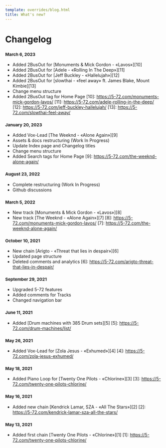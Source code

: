 ```yaml
---
template: overrides/blog.html
title: What's new?
---
```


# Changelog

### <small>March 6, 2023</small>

- Added 2BusOut for [Monuments & Mick Gordon - «Lavos»][10]
- Added 2BusOut for [Adele - «Rolling In The Deep»][11]
- Added 2BusOut for [Jeff Buckley - «Hallelujah»][12]
- Added 2BusOut for [slowthai - «feel away» ft. James Blake, Mount Kimbie][13]
- Change menu structure
- Added 2BusOut tag for Home Page
  [10]: https://5-72.com/monuments-mick-gordon-lavos/
  [11]: https://5-72.com/adele-rolling-in-the-deep/
  [12]: https://5-72.com/jeff-buckley-hallelujah/
  [13]: https://5-72.com/slowthai-feel-away/

### <small>January 20, 2023</small>

- Added Vox-Lead [The Weeknd - «Alone Again»][9]
- Assets & docs restructuring (Work In Progress)
- Update Index page and Changelog titles
- Change menu structure
- Added Search tags for Home Page
  [9]: https://5-72.com/the-weeknd-alone-again/

### <small>August 23, 2022</small>

- Complete restructuring (Work In Progress)
- Github discussions

### <small>March 5, 2022</small>

- New track [Monuments & Mick Gordon - «Lavos»][8]
- New track [The Weeknd - «Alone Again»][7]
  [8]: https://5-72.com/monuments-mick-gordon-lavos/
  [7]: https://5-72.com/the-weeknd-alone-again/

### <small>October 10, 2021</small>

- New chain [Arigto - «Threat that lies in despair»][6]
- Updated page structure
- Deleted comments and analytics
  [6]: https://5-72.com/arigto-threat-that-lies-in-despair/

### <small>September 29, 2021</small>

- Upgraded 5-72 features
- Added comments for Tracks
- Changed navigation bar

### <small>June 11, 2021</small>

- Added [Drum machines with 385 Drum sets][5]
  [5]: https://5-72.com/drum-machines/list/

### <small>May 26, 2021</small>

- Added Vox-Lead for [Zola Jesus - «Exhumed»][4]
  [4]: https://5-72.com/zola-jesus-exhumed/

### <small>May 18, 2021</small>

- Added Piano Loop for [Twenty One Pilots - «Chlorine»][3]
  [3]: https://5-72.com/twenty-one-pilots-chlorine/

### <small>May 16, 2021</small>

- Added new chain [Kendrick Lamar, SZA - «All The Stars»][2]
  [2]: https://5-72.com/kendrick-lamar-sza-all-the-stars/

### <small>May 13, 2021</small>

- Added first chain [Twenty One Pilots - «Chlorine»][1]
  [1]: https://5-72.com/twenty-one-pilots-chlorine/